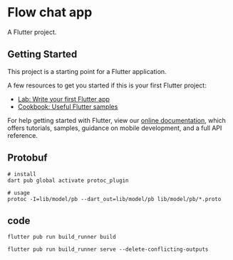# Flow chat app

A Flutter project.

## Getting Started

This project is a starting point for a Flutter application.

A few resources to get you started if this is your first Flutter project:

- [Lab: Write your first Flutter app](https://flutter.dev/docs/get-started/codelab)
- [Cookbook: Useful Flutter samples](https://flutter.dev/docs/cookbook)

For help getting started with Flutter, view our
[online documentation](https://flutter.dev/docs), which offers tutorials,
samples, guidance on mobile development, and a full API reference.

## Protobuf

```shell
# install
dart pub global activate protoc_plugin

# usage
protoc -I=lib/model/pb --dart_out=lib/model/pb lib/model/pb/*.proto
```

## code

```shell
flutter pub run build_runner build

flutter pub run build_runner serve --delete-conflicting-outputs
```
